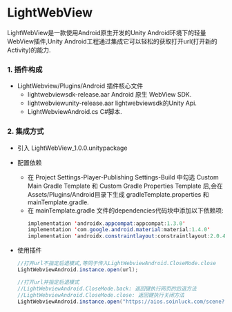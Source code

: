 # LightWebView
LightWebView是一款使用Android原生开发的Unity Android环境下的轻量WebView插件,Unity Android工程通过集成它可以轻松的获取打开url(打开新的Activity)的能力.
### 1. 插件构成
+ LightWebview/Plugins/Android  插件核心文件
  + lightwebviewsdk-release.aar  Android 原生 WebView SDK.
  + lightwebviewunity-release.aar  lightwebviewsdk的Unity Api.
  + LightWebviewAndroid.cs C#脚本.

### 2. 集成方式
+ 引入 LightWebView_1.0.0.unitypackage
   
+ 配置依赖
  + 在 Project Settings-Player-Publishing Settings-Build 中勾选 Custom Main Gradle Template 和 Custom Gradle Properties Template 后,会在Assets/Plugins/Android目录下生成 gradleTemplate.properties 和 mainTemplate.gradle.
  + 在 mainTemplate.gradle 文件的dependencies代码块中添加以下依赖项:
    ```java
    implementation 'androidx.appcompat:appcompat:1.3.0'
	implementation 'com.google.android.material:material:1.4.0'
	implementation 'androidx.constraintlayout:constraintlayout:2.0.4'
    ```
+ 使用插件
   ```c#
   //打开url不指定后退模式,等同于传入LightWebviewAndroid.CloseMode.close
   LightWebviewAndroid.instance.open(url);

   //打开url并指定后退模式
   //LightWebviewAndroid.CloseMode.back: 返回键执行网页的后退方法
   //LightWebviewAndroid.CloseMode.close: 返回键执行关闭方法
   LightWebviewAndroid.instance.open("https://aios.soinluck.com/scene?sk=q842c2e079a1b32c8", LightWebviewAndroid.CloseMode.back);
   ```
  
